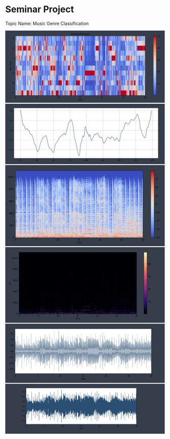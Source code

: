 # Seminar Project
Topic Name: Music Genre Classification

<img src ="images/Croma feature.jpeg">
<img src ="images/Zero cross rate.jpeg">
<img src ="images/melspectrum.jpeg">
<img src ="images/sectrum representation.jpeg">
<img src ="images/spectral rolloff.jpeg">
<img src ="images/visualisation of audio.jpeg">
